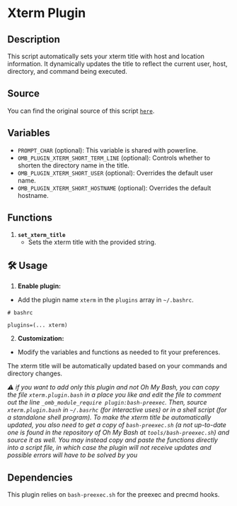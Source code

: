 # Xterm Plugin

## Description

This script automatically sets your xterm title with host and location
information. It dynamically updates the title to reflect the current user, host,
directory, and command being executed.

## Source

You can find the original source of this script
[`here`](https://github.com/Bash-it/bash-it/blob/bf2034d13d/plugins/available/xterm.plugin.bash).

## Variables

-   `PROMPT_CHAR` (optional): This variable is shared with powerline.
-   `OMB_PLUGIN_XTERM_SHORT_TERM_LINE` (optional): Controls whether to shorten
    the directory name in the title.
-   `OMB_PLUGIN_XTERM_SHORT_USER` (optional): Overrides the default user name.
-   `OMB_PLUGIN_XTERM_SHORT_HOSTNAME` (optional): Overrides the default
    hostname.

## Functions

1. **`set_xterm_title`**
    - Sets the xterm title with the provided string.

## 🛠️ Usage

1. **Enable plugin:**

-   Add the plugin name `xterm` in the `plugins` array in `~/.bashrc`.

```shell
# bashrc

plugins=(... xterm)
```

2. **Customization:**

-   Modify the variables and functions as needed to fit your preferences.

The xterm title will be automatically updated based on your commands and
directory changes.

_⚠️ if you want to add only this plugin and not Oh My Bash, you can copy the
file `xterm.plugin.bash` in a place you like and edit the file to comment out
the line `_omb_module_require plugin:bash-preexec`. Then, source
`xterm.plugin.bash` in `~/.basrhc` (for interactive uses) or in a shell script
(for a standalone shell program). To make the xterm title be automatically
updated, you also need to get a copy of `bash-preexec.sh` (a not up-to-date one
is found in the repository of Oh My Bash at `tools/bash-preexec.sh`) and source
it as well. You may instead copy and paste the functions directly into a script
file, in which case the plugin will not receive updates and possible errors will
have to be solved by you_

## Dependencies

This plugin relies on `bash-preexec.sh` for the preexec and precmd hooks.
